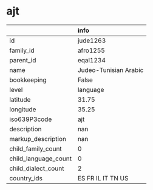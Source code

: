 # ajt
|                      | info                  |
|:---------------------|:----------------------|
| id                   | jude1263              |
| family_id            | afro1255              |
| parent_id            | eqal1234              |
| name                 | Judeo-Tunisian Arabic |
| bookkeeping          | False                 |
| level                | language              |
| latitude             | 31.75                 |
| longitude            | 35.25                 |
| iso639P3code         | ajt                   |
| description          | nan                   |
| markup_description   | nan                   |
| child_family_count   | 0                     |
| child_language_count | 0                     |
| child_dialect_count  | 2                     |
| country_ids          | ES FR IL IT TN US     |
